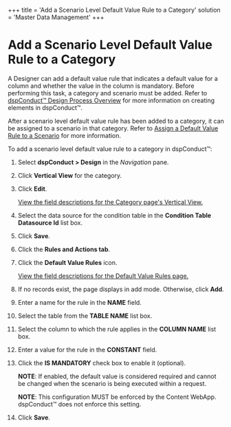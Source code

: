 +++
title = 'Add a Scenario Level Default Value Rule to a Category'
solution = 'Master Data Management'
+++

# Add a Scenario Level Default Value Rule to a Category

A Designer can add a default value rule that indicates a default value
for a column and whether the value in the column is mandatory. Before
performing this task, a category and scenario must be added. Refer to
[dspConduct™ Design Process
Overview](dspConduct_Design_Process_Overview) for more information
on creating elements in dspConduct™.

After a scenario level default value rule has been added to a category,
it can be assigned to a scenario in that category. Refer to [Assign a
Default Value Rule to a
Scenario](Assign_a_Default_Value_Rule_to_a_Scenario) for more
information.

To add a scenario level default value rule to a category in dspConduct™:

1.  Select **dspConduct \> Design** in the *Navigation* pane.

2.  Click **Vertical View** for the category.

3.  Click **Edit**.
    
    [View the field descriptions for the Category page's Vertical
    View.](../Page_Desc/Category_H#Category_V)

4.  Select the data source for the condition table in the **Condition
    Table Datasource Id** list box.

5.  Click **Save**.

6.  Click the **Rules and Actions tab**.

7.  Click the **Default Value Rules** icon.
    
    [View the field descriptions for the Default Value Rules
    page.](../Page_Desc/Default_Value_Rules)

8.  If no records exist, the page displays in add mode. Otherwise, click
    **Add**.

9.  Enter a name for the rule in the **NAME** field.

10. Select the table from the **TABLE NAME** list box.

11. Select the column to which the rule applies in the **COLUMN NAME**
    list box.

12. Enter a value for the rule in the **CONSTANT** field.

13. Click the **IS MANDATORY** check box to enable it (optional).
    
    **NOTE**: If enabled, the default value is considered required and
    cannot be changed when the scenario is being executed within a
    request.
    
    **NOTE**: This configuration MUST be enforced by the Content WebApp.
    dspConduct™ does not enforce this setting.

14. Click **Save**.
